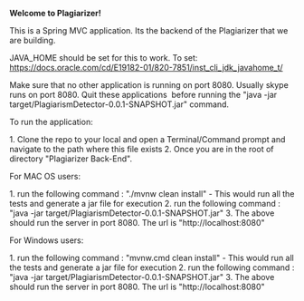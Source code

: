 **Welcome to Plagiarizer!**

This is a Spring MVC application. Its the backend of the Plagiarizer that we are building.

JAVA_HOME should be set for this to work. To set: https://docs.oracle.com/cd/E19182-01/820-7851/inst_cli_jdk_javahome_t/

Make sure that no other application is running on port 8080\. Usually skype runs on port 8080\. Quit these applications 
before running the "java -jar target/PlagiarismDetector-0.0.1-SNAPSHOT.jar" command.

To run the application:

1. Clone the repo to your local and open a Terminal/Command prompt and navigate to the path where this file exists
2. Once you are in the root of directory "Plagiarizer Back-End". 

For MAC OS users:

1. run the following command : "./mvnw clean install" - This would run all the tests and generate a jar file for execution
2. run the following command : "java -jar target/PlagiarismDetector-0.0.1-SNAPSHOT.jar"
3. The above should run the server in port 8080\. The url is "http://localhost:8080"

For Windows users:

1. run the following command : "mvnw.cmd clean install" - This would run all the tests and generate a jar file for execution
2. run the following command : "java -jar target/PlagiarismDetector-0.0.1-SNAPSHOT.jar"
3. The above should run the server in port 8080\. The url is "http://localhost:8080"